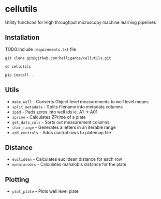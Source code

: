 # cellutils
Utility functions for High throughput microscopy machine learning pipelines

## Installation

TODO:include `requirements.txt` file

```
git clone git@github.com:halliganbs/cellutils.git

cd cellutils

pip install .
```

## Utils

- `make_well` - Converts Object level measurements to well level means
- `split_metadata` - Splits filename into metadata columns
- `zpad` - Pads zeros into well ids ie. A1 -> A01
- `zprime` - Calculates ZPrime of a plate
- `get_data_cols` - Sorts out measurement columns
- `char_range` - Generates a letters in an iterable range
- `add_controls` - Adds control rows to platemap file

## Distance

- `euclidean` - Calculates euclidean distance for each row
- `mahalanobis` - Calculates mahalobis distance for the plate

## Plotting

- `plot_plate` - Plots well level plate
